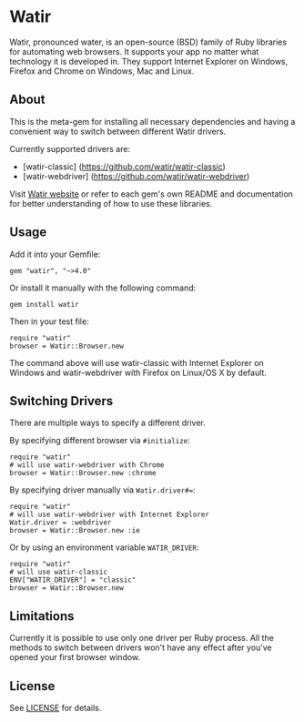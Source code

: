 Watir
==============
Watir, pronounced water, is an open-source (BSD) family of Ruby libraries for automating web browsers.
It supports your app no matter what technology it is developed in.
They support Internet Explorer on Windows, Firefox and Chrome on Windows, Mac and Linux.


About
-----
This is the meta-gem for installing all necessary dependencies and having a convenient way to switch between different Watir drivers.    

Currently supported drivers are:
 - [watir-classic] (https://github.com/watir/watir-classic)
 - [watir-webdriver] (https://github.com/watir/watir-webdriver)

Visit [Watir website](http://watir.com) or refer to each gem's own README and documentation for better understanding of how to use these libraries.

Usage
-----

Add it into your Gemfile:

    gem "watir", "~>4.0"

Or install it manually with the following command:
    
    gem install watir

Then in your test file:
    
    require "watir"
    browser = Watir::Browser.new

The command above will use watir-classic with Internet Explorer on Windows and
watir-webdriver with Firefox on Linux/OS X by default.

Switching Drivers
-----------------

There are multiple ways to specify a different driver.

By specifying different browser via ````#initialize````:
    
    require "watir"
    # will use watir-webdriver with Chrome
    browser = Watir::Browser.new :chrome

By specifying driver manually via ````Watir.driver#=````:
    
    require "watir"
    # will use watir-webdriver with Internet Explorer
    Watir.driver = :webdriver
    browser = Watir::Browser.new :ie

Or by using an environment variable ````WATIR_DRIVER````:
    
    require "watir"
    # will use watir-classic
    ENV["WATIR_DRIVER"] = "classic"
    browser = Watir::Browser.new


Limitations
-----------

Currently it is possible to use only one driver per Ruby process. All the
methods to switch between drivers won't have any effect after you've opened
your first browser window.


License
-------

See [LICENSE](https://github.com/watir/watir/blob/master/LICENSE) for details.
